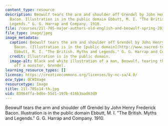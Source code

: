 ```yaml
---
content_type: resource
description: Beowulf tears the arm and shoulder off Grendel by John Henry Frederick
  Bacon. Illustration is in the public domain Ebbutt, M. I. "The British. Myths and
  Legends." G. G. Harrap and Company. 1910.
file: /courses/21l-705-major-authors-old-english-and-beowulf-spring-2014/83064ffabd6e55d1197b416b3aad63d9_21l-705s14-th.jpg
file_type: image/jpeg
image_metadata:
  caption: Beowulf tears the arm and shoulder off Grendel by John Henry Frederick
    Bacon. (Illustration is in the [public domain](http://www.sacred-texts.com/neu/eng/hml/hml05.htm).
    Ebbutt, M. I. "The British. Myths and Legends." G. G. Harrap and Company. 1910.)
  credit: Illustration is in the public domain.
  image-alt: Black and white illustration of a man, Beowulf, tearing the arm and shoulder
    off a monster, Grendel.
learning_resource_types: []
license: https://creativecommons.org/licenses/by-nc-sa/4.0/
ocw_type: OCWImage
resourcetype: Image
title: 21l-705s14-th.jpg
uid: 83064ffa-bd6e-55d1-197b-416b3aad63d9
---
```

Beowulf tears the arm and shoulder off Grendel by John Henry Frederick Bacon. Illustration is in the public domain Ebbutt, M. I. "The British. Myths and Legends." G. G. Harrap and Company. 1910.
